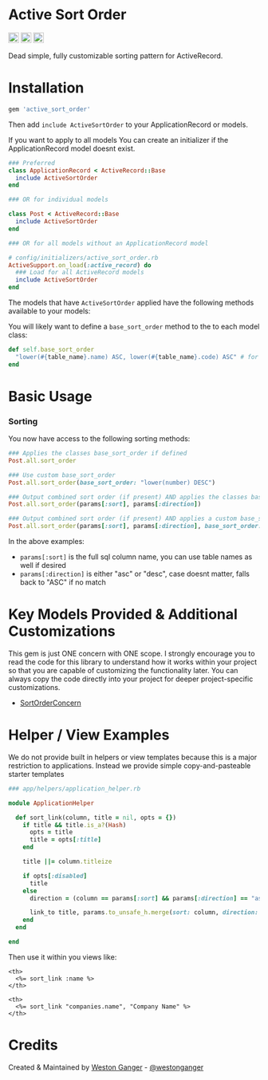 # Active Sort Order

<a href="https://badge.fury.io/rb/active_sort_order" target="_blank"><img height="21" style='border:0px;height:21px;' border='0' src="https://badge.fury.io/rb/active_sort_order.svg" alt="Gem Version"></a>
<a href='https://travis-ci.com/westonganger/active_sort_order' target='_blank'><img height='21' style='border:0px;height:21px;' src='https://api.travis-ci.org/westonganger/active_sort_order.svg?branch=master' border='0' alt='Build Status' /></a>
<a href='https://rubygems.org/gems/active_sort_order' target='_blank'><img height='21' style='border:0px;height:21px;' src='https://ruby-gem-downloads-badge.herokuapp.com/active_sort_order?label=rubygems&type=total&total_label=downloads&color=brightgreen' border='0' alt='RubyGems Downloads' /></a>

Dead simple, fully customizable sorting pattern for ActiveRecord.


# Installation

```ruby
gem 'active_sort_order'
```

Then add `include ActiveSortOrder` to your ApplicationRecord or models.

If you want to apply to all models You can create an initializer if the ApplicationRecord model doesnt exist.

```ruby
### Preferred
class ApplicationRecord < ActiveRecord::Base
  include ActiveSortOrder
end

### OR for individual models

class Post < ActiveRecord::Base
  include ActiveSortOrder
end

### OR for all models without an ApplicationRecord model

# config/initializers/active_sort_order.rb
ActiveSupport.on_load(:active_record) do
  ### Load for all ActiveRecord models
  include ActiveSortOrder
end
```

The models that have `ActiveSortOrder` applied have the following methods available to your models:

You will likely want to define a `base_sort_order` method to the to each model class:

```ruby
def self.base_sort_order
  "lower(#{table_name}.name) ASC, lower(#{table_name}.code) ASC" # for example
end
```

# Basic Usage

### Sorting

You now have access to the following sorting methods:

```ruby
### Applies the classes base_sort_order if defined
Post.all.sort_order

### Use custom base_sort_order
Post.all.sort_order(base_sort_order: "lower(number) DESC")

### Output combined sort order (if present) AND applies the classes base_sort_order
Post.all.sort_order(params[:sort], params[:direction]) 

### Output combined sort order (if present) AND applies a custom base_sort_order
Post.all.sort_order(params[:sort], params[:direction], base_sort_order: "lower(number) DESC")
```

In the above examples:

 - `params[:sort]` is the full sql column name, you can use table names as well if desired
 - `params[:direction]` is either "asc" or "desc", case doesnt matter, falls back to "ASC" if no match

# Key Models Provided & Additional Customizations

This gem is just ONE concern with ONE scope. I strongly encourage you to read the code for this library to understand how it works within your project so that you are capable of customizing the functionality later. You can always copy the code directly into your project for deeper project-specific customizations.

- [SortOrderConcern](./lib/active_sort_order/concerns/sort_order_concern.rb)

# Helper / View Examples

We do not provide built in helpers or view templates because this is a major restriction to applications. Instead we provide simple copy-and-pasteable starter templates

```ruby
### app/helpers/application_helper.rb

module ApplicationHelper

  def sort_link(column, title = nil, opts = {})
    if title && title.is_a?(Hash)
      opts = title
      title = opts[:title]
    end

    title ||= column.titleize

    if opts[:disabled]
      title
    else
      direction = (column == params[:sort] && params[:direction] == "asc") ? "desc" : "asc"

      link_to title, params.to_unsafe_h.merge(sort: column, direction: direction)
    end
  end

end
```

Then use it within you views like:

```
<th>
  <%= sort_link :name %>
</th>

<th>
  <%= sort_link "companies.name", "Company Name" %>
</th>
```

# Credits

Created & Maintained by [Weston Ganger](https://westonganger.com) - [@westonganger](https://github.com/westonganger)
